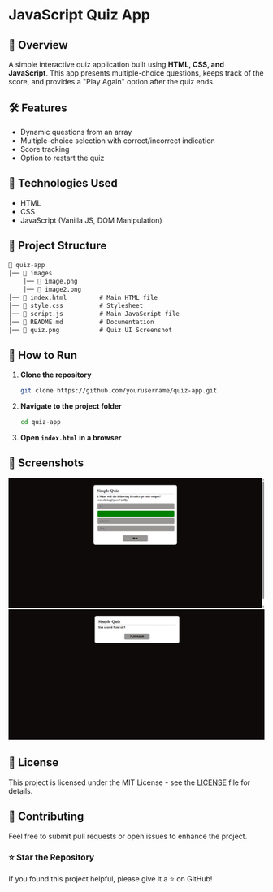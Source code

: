 # JavaScript Quiz App

## 🚀 Overview

A simple interactive quiz application built using **HTML, CSS, and JavaScript**. This app presents multiple-choice questions, keeps track of the score, and provides a "Play Again" option after the quiz ends.

## 🛠 Features

- Dynamic questions from an array
- Multiple-choice selection with correct/incorrect indication
- Score tracking
- Option to restart the quiz

## 📌 Technologies Used

- HTML
- CSS
- JavaScript (Vanilla JS, DOM Manipulation)

## 📂 Project Structure

```
📁 quiz-app
│── 📁 images
    │── 📄 image.png
    │── 📄 image2.png
│── 📄 index.html         # Main HTML file
│── 📄 style.css          # Stylesheet
│── 📄 script.js          # Main JavaScript file
│── 📄 README.md          # Documentation
│── 📄 quiz.png           # Quiz UI Screenshot
```

## 🔧 How to Run

1. **Clone the repository**
   ```sh
   git clone https://github.com/yourusername/quiz-app.git
   ```
2. **Navigate to the project folder**
   ```sh
   cd quiz-app
   ```
3. **Open `index.html` in a browser**

## 📸 Screenshots

![Quiz App Screenshot](images/image.png)
![Quiz App Screenshot](images/image2.png)

## 📝 License

This project is licensed under the MIT License - see the [LICENSE](LICENSE) file for details.

## 🤝 Contributing

Feel free to submit pull requests or open issues to enhance the project.

### ⭐ Star the Repository

If you found this project helpful, please give it a ⭐ on GitHub!
